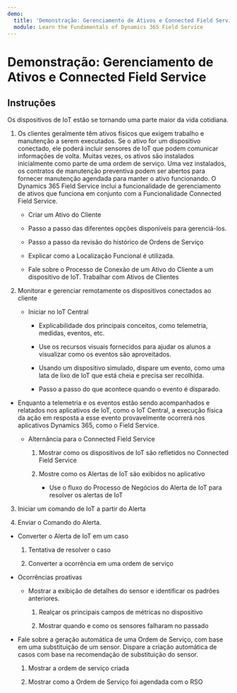 ```yaml
---
demo:
  title: 'Demonstração: Gerenciamento de Ativos e Connected Field Service'
  module: Learn the Fundamentals of Dynamics 365 Field Service
---
```


# Demonstração: Gerenciamento de Ativos e Connected Field Service

## Instruções

Os dispositivos de IoT estão se tornando uma parte maior da vida cotidiana. 

1. Os clientes geralmente têm ativos físicos que exigem trabalho e manutenção a serem executados.  Se o ativo for um dispositivo conectado, ele poderá incluir sensores de IoT que podem comunicar informações de volta.  Muitas vezes, os ativos são instalados inicialmente como parte de uma ordem de serviço.  Uma vez instalados, os contratos de manutenção preventiva podem ser abertos para fornecer manutenção agendada para manter o ativo funcionando.  O Dynamics 365 Field Service inclui a funcionalidade de gerenciamento de ativos que funciona em conjunto com a Funcionalidade Connected Field Service.    

    - Criar um Ativo do Cliente

    - Passo a passo das diferentes opções disponíveis para gerenciá-los. 

    - Passo a passo da revisão do histórico de Ordens de Serviço

    - Explicar como a Localização Funcional é utilizada. 

    - Fale sobre o Processo de Conexão de um Ativo do Cliente a um dispositivo de IoT. Trabalhar com Ativos de Clientes

 

2. Monitorar e gerenciar remotamente os dispositivos conectados ao cliente

    - Iniciar no IoT Central

        - Explicabilidade dos principais conceitos, como telemetria, medidas, eventos, etc. 

        - Use os recursos visuais fornecidos para ajudar os alunos a visualizar como os eventos são aproveitados. 

        - Usando um dispositivo simulado, dispare um evento, como uma lata de lixo de IoT que está cheia e precisa ser recolhida. 

        - Passo a passo do que acontece quando o evento é disparado. 

- Enquanto a telemetria e os eventos estão sendo acompanhados e relatados nos aplicativos de IoT, como o IoT Central, a execução física da ação em resposta a esse evento provavelmente ocorrerá nos aplicativos Dynamics 365, como o Field Service. 

    - Alternância para o Connected Field Service

        1. Mostrar como os dispositivos de IoT são refletidos no Connected Field Service

        2. Mostre como os Alertas de IoT são exibidos no aplicativo

            - Use o fluxo do Processo de Negócios do Alerta de IoT para resolver os alertas de IoT

3. Iniciar um comando de IoT a partir do Alerta

4. Enviar o Comando do Alerta. 

- Converter o Alerta de IoT em um caso

    1. Tentativa de resolver o caso

    2. Converter a ocorrência em uma ordem de serviço

- Ocorrências proativas

    - Mostrar a exibição de detalhes do sensor e identificar os padrões anteriores. 

        1. Realçar os principais campos de métricas no dispositivo

        2. Mostrar quando e como os sensores falharam no passado 

- Fale sobre a geração automática de uma Ordem de Serviço, com base em uma substituição de um sensor. Dispare a criação automática de casos com base na recomendação de substituição do sensor. 

    1. Mostrar a ordem de serviço criada 

    2. Mostrar como a Ordem de Serviço foi agendada com o RSO
